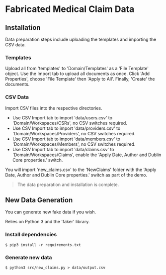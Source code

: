 # Fabricated Medical Claim Data

## Installation

Data preparation steps include uploading the templates and importing the CSV data.

### Templates

Upload all from 'templates' to 'Domain/Templates' as a 'File Template' object.  Use the Import tab to upload all documents as once.  Click 'Add Properties', choose 'File Template' then 'Apply to All'.  Finally, 'Create' the documents.

### CSV Data

Import CSV files into the respective directories.

* Use CSV Import tab to import 'data/users.csv' to 'Domain/Workspaces/CSRs', no CSV switches required.
* Use CSV Import tab to import 'data/providers.csv' to 'Domain/Workspaces/Providers', no CSV switches required.
* Use CSV Import tab to import 'data/members.csv' to 'Domain/Workspaces/Members', no CSV switches required.
* Use CSV Import tab to import 'data/claims.csv' to 'Domain/Workspaces/Claims', enable the 'Apply Date, Author and Dublin Core properties.' switch.

You will import 'new_claims.csv' to the 'NewClaims' folder with the 'Apply Date, Author and Dublin Core properties.' switch as part of the demo.

> The data preparation and installation is complete.

## New Data Generation

You can generate new fake data if you wish.

Relies on Python 3 and the 'faker' library.

### Install dependencies

`$ pip3 install -r requirements.txt`

### Generate new data

`$ python3 src/new_claims.py > data/output.csv`
